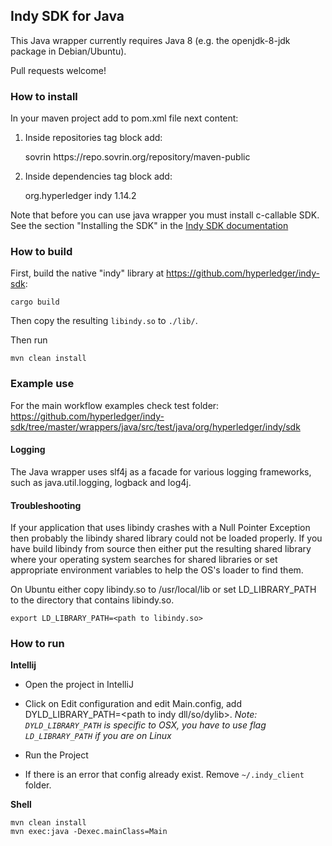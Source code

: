 
## Indy SDK for Java

This Java wrapper currently requires Java 8 (e.g. the openjdk-8-jdk package in Debian/Ubuntu).

Pull requests welcome!

### How to install
In your maven project add to pom.xml file next content:

1. Inside repositories tag block add:


    <repository>
        <id>sovrin</id>
        <url>https://repo.sovrin.org/repository/maven-public</url>
    </repository>

2. Inside dependencies tag block add:


    <dependency>
        <groupId>org.hyperledger</groupId>
        <artifactId>indy</artifactId>
        <version>1.14.2</version>
    </dependency>

Note that before you can use java wrapper you must install  c-callable SDK.
See the section "Installing the SDK" in the [Indy SDK documentation](../../README.md#installing-the-sdk)
### How to build

First, build the native "indy" library at https://github.com/hyperledger/indy-sdk:

	cargo build

Then copy the resulting `libindy.so` to `./lib/`.

Then run

    mvn clean install

### Example use
For the main workflow examples check test folder: https://github.com/hyperledger/indy-sdk/tree/master/wrappers/java/src/test/java/org/hyperledger/indy/sdk

#### Logging
The Java wrapper uses slf4j as a facade for various logging frameworks, such as java.util.logging, logback and log4j.

#### Troubleshooting
If your application that uses libindy crashes with a Null Pointer Exception then probably the libindy shared library could
not be loaded properly. If you have build libindy from source then either put the resulting shared library where your
operating system searches for shared libraries or set appropriate environment variables to help the OS's loader to find them.

On Ubuntu either copy libindy.so to /usr/local/lib or set LD_LIBRARY_PATH to the directory that contains libindy.so.

```
export LD_LIBRARY_PATH=<path to libindy.so>
```



### How to run

__Intellij__

* Open the project in IntelliJ

* Click on Edit configuration and edit Main.config, add DYLD_LIBRARY_PATH=<path to indy dll/so/dylib>. *Note: `DYLD_LIBRARY_PATH` is specific to OSX, you have to use flag `LD_LIBRARY_PATH` if you are on Linux*
* Run the Project
* If there is an error that config already exist. Remove `~/.indy_client` folder.

__Shell__

```
mvn clean install
mvn exec:java -Dexec.mainClass=Main
```
